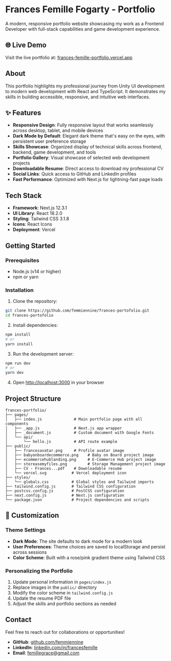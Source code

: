 # Frances Femille Fogarty - Portfolio

A modern, responsive portfolio website showcasing my work as a Frontend Developer with full-stack capabilities and game development experience.

## 🌐 Live Demo

Visit the live portfolio at: [frances-femille-portfolio.vercel.app](https://frances-femille-portfolio.vercel.app)

## About

This portfolio highlights my professional journey from Unity UI development to modern web development with React and TypeScript. It demonstrates my skills in building accessible, responsive, and intuitive web interfaces.

## ✨ Features

- **Responsive Design**: Fully responsive layout that works seamlessly across desktop, tablet, and mobile devices
- **Dark Mode by Default**: Elegant dark theme that's easy on the eyes, with persistent user preference storage
- **Skills Showcase**: Organized display of technical skills across frontend, backend, game development, and tools
- **Portfolio Gallery**: Visual showcase of selected web development projects
- **Downloadable Resume**: Direct access to download my professional CV
- **Social Links**: Quick access to GitHub and LinkedIn profiles
- **Fast Performance**: Optimized with Next.js for lightning-fast page loads

## Tech Stack

- **Framework**: Next.js 12.3.1
- **UI Library**: React 18.2.0
- **Styling**: Tailwind CSS 3.1.8
- **Icons**: React Icons
- **Deployment**: Vercel

## Getting Started

### Prerequisites

- Node.js (v14 or higher)
- npm or yarn

### Installation

1. Clone the repository:

```bash
git clone https://github.com/femmiennine/frances-portofolio.git
cd frances-portofolio
```

2. Install dependencies:

```bash
npm install
# or
yarn install
```

3. Run the development server:

```bash
npm run dev
# or
yarn dev
```

4. Open [http://localhost:3000](http://localhost:3000) in your browser

## Project Structure

```
frances-portfolio/
├── pages/
│   ├── index.js              # Main portfolio page with all components
│   ├── _app.js               # Next.js app wrapper
│   ├── _document.js          # Custom document with Google Fonts
│   └── api/
│       └── hello.js          # API route example
├── public/
│   ├── francesavatar.png     # Profile avatar image
│   ├── babyonboardecommerce.png    # Baby on Board project image
│   ├── ecommercehublanding.png     # E-Commerce Hub project image
│   ├── storeasemyfiles.png         # Storage Management project image
│   ├── CV - Frances...pdf    # Downloadable resume
│   └── vercel.svg           # Vercel deployment icon
├── styles/
│   └── globals.css          # Global styles and Tailwind imports
├── tailwind.config.js       # Tailwind CSS configuration
├── postcss.config.js        # PostCSS configuration
├── next.config.js           # Next.js configuration
└── package.json             # Project dependencies and scripts
```

## 🎨 Customization

### Theme Settings

- **Dark Mode**: The site defaults to dark mode for a modern look
- **User Preferences**: Theme choices are saved to localStorage and persist across sessions
- **Color Scheme**: Built with a rose/pink gradient theme using Tailwind CSS

### Personalizing the Portfolio

1. Update personal information in `pages/index.js`
2. Replace images in the `public/` directory
3. Modify the color scheme in `tailwind.config.js`
4. Update the resume PDF file
5. Adjust the skills and portfolio sections as needed

## Contact

Feel free to reach out for collaborations or opportunities!

- **GitHub**: [github.com/femmiennine](https://github.com/femmiennine)
- **LinkedIn**: [linkedin.com/in/francesfemille](https://linkedin.com/in/francesfemille)
- **Email**: femillegrace@gmail.com
